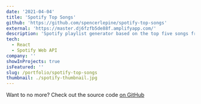 ```yaml
---
date: '2021-04-04'
title: 'Spotify Top Songs'
github: 'https://github.com/spencerlepine/spotify-top-songs'
external: 'https://master.dj6fzfb5de88f.amplifyapp.com/'
description: 'Spotify playlist generator based on the top five songs from your favorite artists'
tech:
  - React
  - Spotify Web API
company: ''
showInProjects: true
isFeatured: ''
slug: /portfolio/spotify-top-songs
thumbnail: ./spotify-thumbnail.jpg
---
```


Want to no more? Check out the source code [on GitHub](https://github.com/spencerlepine/spotify-top-songs)